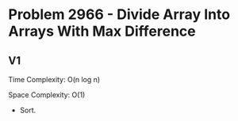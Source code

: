 # Problem 2966 - Divide Array Into Arrays With Max Difference

## V1

Time Complexity: O(n log n)

Space Complexity: O(1)

- Sort.
